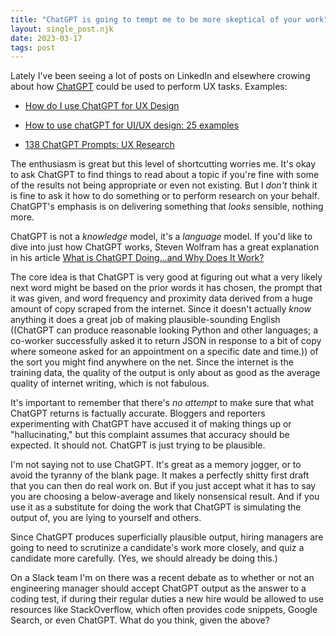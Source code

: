 ```yaml
---
title: "ChatGPT is going to tempt me to be more skeptical of your work"
layout: single_post.njk
date: 2023-03-17
tags: post
---
```


Lately I've been seeing a lot of posts on LinkedIn and elsewhere crowing about how [ChatGPT](https://openai.com/blog/chatgpt) could be used to perform UX tasks. Examples:

- [How do I use ChatGPT for UX Design](https://www.linkedin.com/posts/prasadneurgaonkar_ux-spring-activity-7029496857881976832-0qkn/?utm_source=share&utm_medium=member_desktop)

- [How to use chatGPT for UI/UX design: 25 examples](https://blog.prototypr.io/how-to-use-chatgpt-for-ui-ux-design-25-examples-f7772bea3e70)

- [138 ChatGPT Prompts: UX Research](https://www.linkedin.com/search/results/content/?keywords=CHatGPT%20UX&sid=HvB&update=urn%3Ali%3Afs_updateV2%3A\(urn%3Ali%3Aactivity%3A7025825091179462656%2CBLENDED_SEARCH_FEED%2CEMPTY%2CDEFAULT%2Cfalse\))

The enthusiasm is great but this level of shortcutting worries me. It's okay to ask ChatGPT to find things to read about a topic if you're fine with some of the results not being appropriate or even not existing. But I _don't_ think it is fine to ask it how to do something or to perform research on your behalf. ChatGPT's emphasis is on delivering something that _looks_ sensible, nothing more.

ChatGPT is not a _knowledge_ model, it's a _language_ model. If you'd like to dive into just how ChatGPT works, Steven Wolfram has a great explanation in his article [What is ChatGPT Doing…and Why Does It Work?](https://writings.stephenwolfram.com/2023/02/what-is-chatgpt-doing-and-why-does-it-work/)

The core idea is that ChatGPT is very good at figuring out what a very likely next word might be based on the prior words it has chosen, the prompt that it was given, and word frequency and proximity data derived from a huge amount of copy scraped from the internet. Since it doesn't actually _know_ anything it does a great job of making plausible-sounding English ((ChatGPT can produce reasonable looking Python and other languages; a co-worker successfully asked it to return JSON in response to a bit of copy where someone asked for an appointment on a specific date and time.)) of the sort you might find anywhere on the net. Since the internet is the training data, the quality of the output is only about as good as the average quality of internet writing, which is not fabulous.

It's important to remember that there's _no attempt_ to make sure that what ChatGPT returns is factually accurate. Bloggers and reporters experimenting with ChatGPT have accused it of making things up or "hallucinating," but this complaint assumes that accuracy should be expected. It should not. ChatGPT is just trying to be plausible.

I'm not saying not to use ChatGPT. It's great as a memory jogger, or to avoid the tyranny of the blank page. It makes a perfectly shitty first draft that you can then do real work on. But if you just accept what it has to say you are choosing a below-average and likely nonsensical result. And if you use it as a substitute for doing the work that ChatGPT is simulating the output of, you are lying to yourself and others.

Since ChatGPT produces superficially plausible output, hiring managers are going to need to scrutinize a candidate's work more closely, and quiz a candidate more carefully. (Yes, we should already be doing this.)

On a Slack team I'm on there was a recent debate as to whether or not an engineering manager should accept ChatGPT output as the answer to a coding test, if during their regular duties a new hire would be allowed to use resources like StackOverflow, which often provides code snippets, Google Search, or even ChatGPT. What do you think, given the above?
